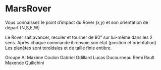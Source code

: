 # MarsRover
Vous connaissez le point d’impact du Rover (x,y) et son orientation de départ (N,S,E,W)

Le Rover sait avancer, reculer et tourner de 90° sur lui-même dans les 2 sens.
Après chaque commande il renvoie son état (position et orientation)
Les planètes sont toroïdales et de taille finie entière.

Groupe A:
Maxime Coulon
Gabriel Odillard
Lucas Ducourneau
Rémi Rault
Maxence Quilichini
